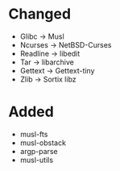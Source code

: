 # Changed
- Glibc -> Musl
- Ncurses -> NetBSD-Curses
- Readline -> libedit
- Tar -> libarchive
- Gettext -> Gettext-tiny
- Zlib -> Sortix libz
# Added
- musl-fts
- musl-obstack
- argp-parse
- musl-utils